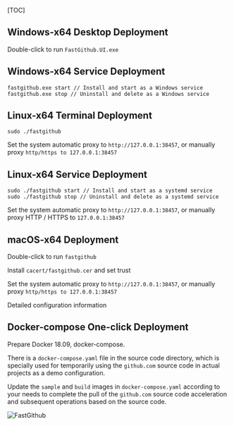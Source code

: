 [TOC]

## Windows-x64 Desktop Deployment

Double-click to run `FastGithub.UI.exe`

## Windows-x64 Service Deployment

```shell
fastgithub.exe start // Install and start as a Windows service
fastgithub.exe stop // Uninstall and delete as a Windows service
```

## Linux-x64 Terminal Deployment

```shell
sudo ./fastgithub
```
Set the system automatic proxy to `http://127.0.0.1:38457`, or manually proxy `http/https to 127.0.0.1:38457`

## Linux-x64 Service Deployment

```shell
sudo ./fastgithub start // Install and start as a systemd service
sudo ./fastgithub stop // Uninstall and delete as a systemd service
```

Set the system automatic proxy to `http://127.0.0.1:38457`, or manually proxy HTTP / HTTPS to `127.0.0.1:38457`

## macOS-x64 Deployment

Double-click to run `fastgithub`

Install `cacert/fastgithub.cer` and set trust

Set the system automatic proxy to `http://127.0.0.1:38457`, or manually proxy `http/https to 127.0.0.1:38457`

Detailed configuration information

## Docker-compose One-click Deployment

Prepare Docker 18.09, docker-compose.

There is a `docker-compose.yaml` file in the source code directory, which is specially used for temporarily using the `github.com` source code in actual projects as a demo configuration.

Update the `sample` and `build` images in `docker-compose.yaml` according to your needs to complete the pull of the `github.com` source code acceleration and subsequent operations based on the source code.

![FastGithub](/articles/projects/fastgithub/assets/ui.png)